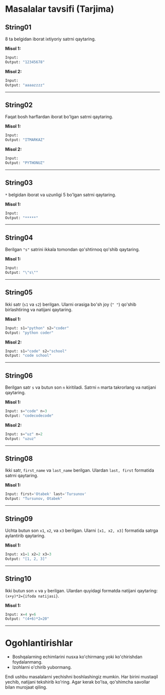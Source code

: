 # Masalalar tavsifi (Tarjima)

## String01

8 ta belgidan iborat ixtiyoriy satrni qaytaring.

**Misol 1:**

```Python
Input:
Output: "12345678"
```

**Misol 2:**

```Python
Input:
Output: "aaaazzzz"
```

---

## String02

Faqat bosh harflardan iborat bo'lgan satrni qaytaring.

**Misol 1:**

```Python
Input:
Output: "ITMARKAZ"
```

**Misol 2:**

```Python
Input:
Output: "PYTHONUZ"
```

---

## String03

`*` belgidan iborat va uzunligi 5 bo'lgan satrni qaytaring.

**Misol 1:**

```Python
Input:
Output: "*****"
```

---

## String04

Berilgan `"s"` satrini ikkala tomondan qo'shtirnoq qo'shib qaytaring.

**Misol 1:**

```Python
Input:
Output: "\"s\""
```

---

## String05

Ikki satr (`s1` va `s2`) berilgan. Ularni orasiga bo'sh joy (`" "`) qo'shib birlashtiring va natijani qaytaring.

**Misol 1:**

```Python
Input: s1="python" s2="coder"
Output: "python coder"
```

**Misol 2:**

```Python
Input: s1="code" s2="school"
Output: "code school"
```

---

## String06

Berilgan satr `s` va butun son `n` kiritiladi. Satrni `n` marta takrorlang va natijani qaytaring.

**Misol 1:**

```Python
Input: s="code" n=3
Output: "codecodecode"
```

**Misol 2:**

```Python
Input: s="uz" n=2
Output: "uzuz"
```

---

## String08

Ikki satr, `first_name` va `last_name` berilgan. Ulardan `last, first` formatida satrni qaytaring.

**Misol 1:**

```Python
Input: first='Otabek' last='Tursunov'
Output: "Tursunov, Otabek"
```

---

## String09

Uchta butun son `x1`, `x2`, va `x3` berilgan. Ularni `[x1, x2, x3]` formatida satrga aylantirib qaytaring.

**Misol 1:**

```Python
Input: x1=1 x2=2 x3=3
Output: "[1, 2, 3]"
```

---

## String10

Ikki butun son `x` va `y` berilgan. Ulardan quyidagi formatda natijani qaytaring: `(x+y)*2={ifoda natijasi}`.

**Misol 1:**

```Python
Input: x=4 y=6
Output: "(4+6)*2=20"
```

---

# Ogohlantirishlar
- Boshqalarning echimlarini nusxa ko'chirmang yoki ko'chirishdan foydalanmang.
- Izohlarni o'chirib yubormang.

Endi ushbu masalalarni yechishni boshlashingiz mumkin. Har birini mustaqil yechib, natijani tekshirib ko'ring. Agar kerak bo'lsa, qo'shimcha savollar bilan murojaat qiling.
